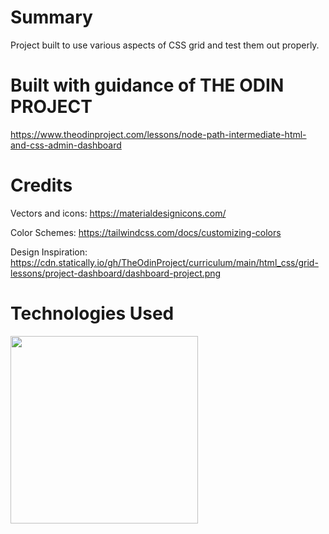 # Summary
Project built to use various aspects of CSS grid and test them out properly.

# Built with guidance of THE ODIN PROJECT

https://www.theodinproject.com/lessons/node-path-intermediate-html-and-css-admin-dashboard

# Credits
Vectors and icons: https://materialdesignicons.com/

Color Schemes: https://tailwindcss.com/docs/customizing-colors

Design Inspiration: https://cdn.statically.io/gh/TheOdinProject/curriculum/main/html_css/grid-lessons/project-dashboard/dashboard-project.png

# Technologies Used
<img src="https://user-images.githubusercontent.com/38109596/173184290-471481d8-a94b-4fca-97bb-192cdd37105a.png" width="300">
